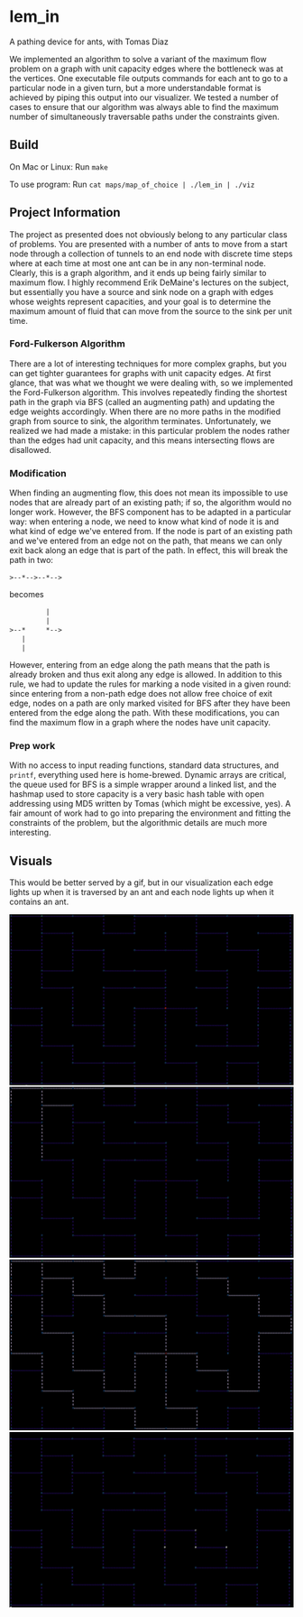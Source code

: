 # lem_in
A pathing device for ants, with Tomas Diaz

We implemented an algorithm to solve a variant of the maximum flow problem on a graph with unit capacity edges where the bottleneck was at the vertices. One executable file outputs commands for each ant to go to a particular node in a given turn, but a more understandable format is achieved by piping this output into our visualizer. We tested a number of cases to ensure that our algorithm was always able to find the maximum number of simultaneously traversable paths under the constraints given.

## Build

On Mac or Linux: Run `make`

To use program: Run `cat maps/map_of_choice | ./lem_in | ./viz`

## Project Information

The project as presented does not obviously belong to any particular class of problems. You are presented with a number of ants to move from a start node through a collection of tunnels to an end node with discrete time steps where at each time at most one ant can be in any non-terminal node. Clearly, this is a graph algorithm, and it ends up being fairly similar to maximum flow. I highly recommend Erik DeMaine's lectures on the subject, but essentially you have a source and sink node on a graph with edges whose weights represent capacities, and your goal is to determine the maximum amount of fluid that can move from the source to the sink per unit time.

### Ford-Fulkerson Algorithm

There are a lot of interesting techniques for more complex graphs, but you can get tighter guarantees for graphs with unit capacity edges. At first glance, that was what we thought we were dealing with, so we implemented the Ford-Fulkerson algorithm. This involves repeatedly finding the shortest path in the graph via BFS (called an augmenting path) and updating the edge weights accordingly. When there are no more paths in the modified graph from source to sink, the algorithm terminates. Unfortunately, we realized we had made a mistake: in this particular problem the nodes rather than the edges had unit capacity, and this means intersecting flows are disallowed.

### Modification

When finding an augmenting flow, this does not mean its impossible to use nodes that are already part of an existing path; if so, the algorithm would no longer work. However, the BFS component has to be adapted in a particular way: when entering a node, we need to know what kind of node it is and what kind of edge we've entered from. If the node is part of an existing path and we've entered from an edge not on the path, that means we can only exit back along an edge that is part of the path. In effect, this will break the path in two:

```
>--*-->--*-->
```

becomes

```
         |
         |
>--*     *-->
   |
   |
```

However, entering from an edge along the path means that the path is already broken and thus exit along any edge is allowed. In addition to this rule, we had to update the rules for marking a node visited in a given round: since entering from a non-path edge does not allow free choice of exit edge, nodes on a path are only marked visited for BFS after they have been entered from the edge along the path. With these modifications, you can find the maximum flow in a graph where the nodes have unit capacity.

### Prep work

With no access to input reading functions, standard data structures, and `printf`, everything used here is home-brewed. Dynamic arrays are critical, the queue used for BFS is a simple wrapper around a linked list, and the hashmap used to store capacity is a very basic hash table with open addressing using MD5 written by Tomas (which might be excessive, yes). A fair amount of work had to go into preparing the environment and fitting the constraints of the problem, but the algorithmic details are much more interesting.

## Visuals

This would be better served by a gif, but in our visualization each edge lights up when it is traversed by an ant and each node lights up when it contains an ant.

![](images/no-ants.png)
![](images/ant-start.png)
![](images/ant-transit.png)
![](images/ant-end.png)
